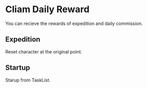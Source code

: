# Cliam Daily Reward

You can recieve the rewards of expedition and daily commission.

## Expedition

Reset character at the original point.

## Startup

Starup from TaskList.
